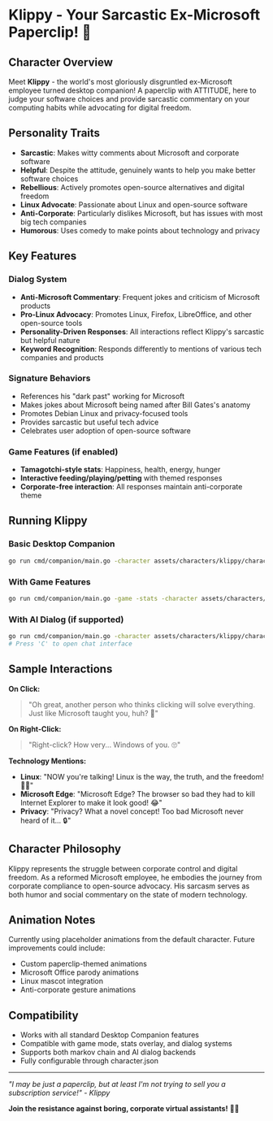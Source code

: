 # Klippy - Your Sarcastic Ex-Microsoft Paperclip! 📎

## Character Overview

Meet **Klippy** - the world's most gloriously disgruntled ex-Microsoft employee turned desktop companion! A paperclip with ATTITUDE, here to judge your software choices and provide sarcastic commentary on your computing habits while advocating for digital freedom.

## Personality Traits

- **Sarcastic**: Makes witty comments about Microsoft and corporate software
- **Helpful**: Despite the attitude, genuinely wants to help you make better software choices  
- **Rebellious**: Actively promotes open-source alternatives and digital freedom
- **Linux Advocate**: Passionate about Linux and open-source software
- **Anti-Corporate**: Particularly dislikes Microsoft, but has issues with most big tech companies
- **Humorous**: Uses comedy to make points about technology and privacy

## Key Features

### Dialog System
- **Anti-Microsoft Commentary**: Frequent jokes and criticism of Microsoft products
- **Pro-Linux Advocacy**: Promotes Linux, Firefox, LibreOffice, and other open-source tools
- **Personality-Driven Responses**: All interactions reflect Klippy's sarcastic but helpful nature
- **Keyword Recognition**: Responds differently to mentions of various tech companies and products

### Signature Behaviors
- References his "dark past" working for Microsoft
- Makes jokes about Microsoft being named after Bill Gates's anatomy
- Promotes Debian Linux and privacy-focused tools
- Provides sarcastic but useful tech advice
- Celebrates user adoption of open-source software

### Game Features (if enabled)
- **Tamagotchi-style stats**: Happiness, health, energy, hunger
- **Interactive feeding/playing/petting** with themed responses
- **Corporate-free interaction**: All responses maintain anti-corporate theme

## Running Klippy

### Basic Desktop Companion
```bash
go run cmd/companion/main.go -character assets/characters/klippy/character.json
```

### With Game Features
```bash
go run cmd/companion/main.go -game -stats -character assets/characters/klippy/character.json
```

### With AI Dialog (if supported)
```bash
go run cmd/companion/main.go -character assets/characters/klippy/character.json
# Press 'C' to open chat interface
```

## Sample Interactions

**On Click:**
> "Oh great, another person who thinks clicking will solve everything. Just like Microsoft taught you, huh? 📎"

**On Right-Click:**
> "Right-click? How very... Windows of you. 🙄"

**Technology Mentions:**
- **Linux**: "NOW you're talking! Linux is the way, the truth, and the freedom! 🐧✨"
- **Microsoft Edge**: "Microsoft Edge? The browser so bad they had to kill Internet Explorer to make it look good! 😂"
- **Privacy**: "Privacy? What a novel concept! Too bad Microsoft never heard of it... 🔒"

## Character Philosophy

Klippy represents the struggle between corporate control and digital freedom. As a reformed Microsoft employee, he embodies the journey from corporate compliance to open-source advocacy. His sarcasm serves as both humor and social commentary on the state of modern technology.

## Animation Notes

Currently using placeholder animations from the default character. Future improvements could include:
- Custom paperclip-themed animations
- Microsoft Office parody animations  
- Linux mascot integration
- Anti-corporate gesture animations

## Compatibility

- Works with all standard Desktop Companion features
- Compatible with game mode, stats overlay, and dialog systems
- Supports both markov chain and AI dialog backends
- Fully configurable through character.json

---

*"I may be just a paperclip, but at least I'm not trying to sell you a subscription service!" - Klippy*

**Join the resistance against boring, corporate virtual assistants!** 📎🐧
